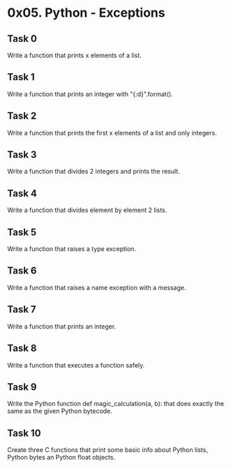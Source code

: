 # 0x05. Python - Exceptions

## Task 0

  Write a function that prints x elements of a list.
  
## Task 1

  Write a function that prints an integer with "{:d}".format().
  
## Task 2

  Write a function that prints the first x elements of a list and only integers.
  
## Task 3

  Write a function that divides 2 integers and prints the result.
  
## Task 4

  Write a function that divides element by element 2 lists.
  
## Task 5

  Write a function that raises a type exception.
  
## Task 6

  Write a function that raises a name exception with a message.
  
## Task 7

  Write a function that prints an integer.
  
## Task 8

  Write a function that executes a function safely.
  
## Task 9

  Write the Python function def magic_calculation(a, b): that does exactly the same as the given Python bytecode.
  
## Task 10

  Create three C functions that print some basic info about Python lists, Python bytes an Python float objects.